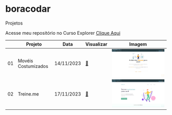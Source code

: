 # boracodar

Projetos 

Acesse meu repositório no Curso Explorer [Clique Aqui ](https://github.com/helena-antoni/curso-explorer)

 <table>
      <thead>
        <tr>
          <th>
          </th>
          <th>Projeto</th>
          <th>Data</th>
          <th>Visualizar</th>
          <th>Imagem</th>
        </tr>
      </thead>
      <tbody>
        <tr>
          <td>01</td>
          <td>Movéis Costumizados</td>
          <td>14/11/2023</td>
          <td><a target="_blank" href="https://helena-antoni.github.io/curso-explorer/01-ambientes-unicos/">🔗</a></td>
          <td><img src="./_assets/01.jpg" alt=""> </td>
        </tr>
        <tr>
          <td>02</td>
          <td>Treine.me</td>
          <td>17/11/2023</td>
          <td><a target="_blank" href="https://helena-antoni.github.io/curso-explorer/02-treine-me/">🔗</a></td>
          <td><img src="./_assets/02.jpg" alt=""> </td>
        </tr>
      </tbody>
    </table>

 